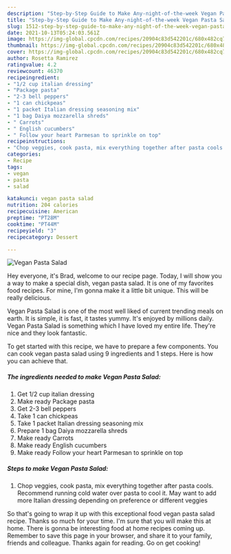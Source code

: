 ```yaml
---
description: "Step-by-Step Guide to Make Any-night-of-the-week Vegan Pasta Salad"
title: "Step-by-Step Guide to Make Any-night-of-the-week Vegan Pasta Salad"
slug: 1512-step-by-step-guide-to-make-any-night-of-the-week-vegan-pasta-salad
date: 2021-10-13T05:24:03.561Z
image: https://img-global.cpcdn.com/recipes/20904c83d542201c/680x482cq70/vegan-pasta-salad-recipe-main-photo.jpg
thumbnail: https://img-global.cpcdn.com/recipes/20904c83d542201c/680x482cq70/vegan-pasta-salad-recipe-main-photo.jpg
cover: https://img-global.cpcdn.com/recipes/20904c83d542201c/680x482cq70/vegan-pasta-salad-recipe-main-photo.jpg
author: Rosetta Ramirez
ratingvalue: 4.2
reviewcount: 46370
recipeingredient:
- "1/2 cup italian dressing"
- "Package pasta"
- "2-3 bell peppers"
- "1 can chickpeas"
- "1 packet Italian dressing seasoning mix"
- "1 bag Daiya mozzarella shreds"
- " Carrots"
- " English cucumbers"
- " Follow your heart Parmesan to sprinkle on top"
recipeinstructions:
- "Chop veggies, cook pasta, mix everything together after pasta cools. Recommend running cold water over pasta to cool it. May want to add more Italian dressing depending on preference or different veggies"
categories:
- Recipe
tags:
- vegan
- pasta
- salad

katakunci: vegan pasta salad 
nutrition: 204 calories
recipecuisine: American
preptime: "PT28M"
cooktime: "PT44M"
recipeyield: "3"
recipecategory: Dessert

---
```



![Vegan Pasta Salad](https://img-global.cpcdn.com/recipes/20904c83d542201c/680x482cq70/vegan-pasta-salad-recipe-main-photo.jpg)

Hey everyone, it's Brad, welcome to our recipe page. Today, I will show you a way to make a special dish, vegan pasta salad. It is one of my favorites food recipes. For mine, I'm gonna make it a little bit unique. This will be really delicious.



Vegan Pasta Salad is one of the most well liked of current trending meals on earth. It is simple, it is fast, it tastes yummy. It's enjoyed by millions daily. Vegan Pasta Salad is something which I have loved my entire life. They're nice and they look fantastic.


To get started with this recipe, we have to prepare a few components. You can cook vegan pasta salad using 9 ingredients and 1 steps. Here is how you can achieve that.

<!--inarticleads1-->

##### The ingredients needed to make Vegan Pasta Salad:

1. Get 1/2 cup italian dressing
1. Make ready Package pasta
1. Get 2-3 bell peppers
1. Take 1 can chickpeas
1. Take 1 packet Italian dressing seasoning mix
1. Prepare 1 bag Daiya mozzarella shreds
1. Make ready  Carrots
1. Make ready  English cucumbers
1. Make ready  Follow your heart Parmesan to sprinkle on top




<!--inarticleads2-->

##### Steps to make Vegan Pasta Salad:

1. Chop veggies, cook pasta, mix everything together after pasta cools. Recommend running cold water over pasta to cool it. May want to add more Italian dressing depending on preference or different veggies




So that's going to wrap it up with this exceptional food vegan pasta salad recipe. Thanks so much for your time. I'm sure that you will make this at home. There is gonna be interesting food at home recipes coming up. Remember to save this page in your browser, and share it to your family, friends and colleague. Thanks again for reading. Go on get cooking!
